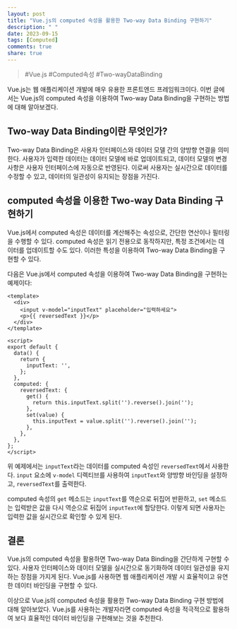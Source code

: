 ```yaml
---
layout: post
title: "Vue.js의 computed 속성을 활용한 Two-way Data Binding 구현하기"
description: " "
date: 2023-09-15
tags: [Computed]
comments: true
share: true
---
```


> #Vue.js #Computed속성 #Two-wayDataBinding

Vue.js는 웹 애플리케이션 개발에 매우 유용한 프론트엔드 프레임워크이다. 이번 글에서는 Vue.js의 computed 속성을 이용하여 Two-way Data Binding을 구현하는 방법에 대해 알아보겠다.

## Two-way Data Binding이란 무엇인가?

Two-way Data Binding은 사용자 인터페이스와 데이터 모델 간의 양방향 연결을 의미한다. 사용자가 입력한 데이터는 데이터 모델에 바로 업데이트되고, 데이터 모델의 변경사항은 사용자 인터페이스에 자동으로 반영된다. 이로써 사용자는 실시간으로 데이터를 수정할 수 있고, 데이터의 일관성이 유지되는 장점을 가진다.

## computed 속성을 이용한 Two-way Data Binding 구현하기

Vue.js에서 computed 속성은 데이터를 계산해주는 속성으로, 간단한 연산이나 필터링을 수행할 수 있다. computed 속성은 읽기 전용으로 동작하지만, 특정 조건에서는 데이터를 업데이트할 수도 있다. 이러한 특성을 이용하여 Two-way Data Binding을 구현할 수 있다.

다음은 Vue.js에서 computed 속성을 이용하여 Two-way Data Binding을 구현하는 예제이다:

```vue
<template>
  <div>
    <input v-model="inputText" placeholder="입력하세요">
    <p>{{ reversedText }}</p>
  </div>
</template>

<script>
export default {
  data() {
    return {
      inputText: '',
    };
  },
  computed: {
    reversedText: {
      get() {
        return this.inputText.split('').reverse().join('');
      },
      set(value) {
        this.inputText = value.split('').reverse().join('');
      },
    },
  },
};
</script>
```

위 예제에서는 `inputText`라는 데이터를 computed 속성인 `reversedText`에서 사용한다. `input` 요소에 `v-model` 디렉티브를 사용하여 `inputText`와 양방향 바인딩을 설정하고, `reversedText`를 출력한다.

computed 속성의 `get` 메소드는 `inputText`를 역순으로 뒤집어 반환하고, `set` 메소드는 입력받은 값을 다시 역순으로 뒤집어 `inputText`에 할당한다. 이렇게 되면 사용자는 입력한 값을 실시간으로 확인할 수 있게 된다.

## 결론

Vue.js의 computed 속성을 활용하면 Two-way Data Binding을 간단하게 구현할 수 있다. 사용자 인터페이스와 데이터 모델을 실시간으로 동기화하여 데이터 일관성을 유지하는 장점을 가지게 된다. Vue.js를 사용하면 웹 애플리케이션 개발 시 효율적이고 유연한 데이터 바인딩을 구현할 수 있다.

이상으로 Vue.js의 computed 속성을 활용한 Two-way Data Binding 구현 방법에 대해 알아보았다. Vue.js를 사용하는 개발자라면 computed 속성을 적극적으로 활용하여 보다 효율적인 데이터 바인딩을 구현해보는 것을 추천한다.